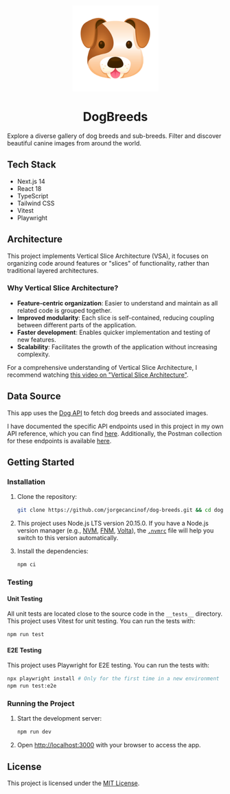 <div align="center">
  <img src="src/app/icon.svg" width="200" height="200" alt="DogBreeds icon" />
  <h1 align="center">DogBreeds</h1>
</div>

Explore a diverse gallery of dog breeds and sub-breeds. Filter and discover beautiful canine images from around the world.

## Tech Stack

- Next.js 14
- React 18
- TypeScript
- Tailwind CSS
- Vitest
- Playwright

## Architecture

This project implements Vertical Slice Architecture (VSA), it focuses on organizing code around features or "slices" of functionality, rather than traditional layered architectures.

### Why Vertical Slice Architecture?

- **Feature-centric organization**: Easier to understand and maintain as all related code is grouped together.
- **Improved modularity**: Each slice is self-contained, reducing coupling between different parts of the application.
- **Faster development**: Enables quicker implementation and testing of new features.
- **Scalability**: Facilitates the growth of the application without increasing complexity.

For a comprehensive understanding of Vertical Slice Architecture, I recommend watching [this video on "Vertical Slice Architecture"](https://youtu.be/SUiWfhAhgQw).

## Data Source

This app uses the [Dog API](https://dog.ceo/dog-api/) to fetch dog breeds and associated images.

I have documented the specific API endpoints used in this project in my own API reference, which you can find [here](docs/DOG_API_REFERENCE.md). Additionally, the Postman collection for these endpoints is available [here](postman/dog-api.postman_collection.json).

## Getting Started

### Installation

1. Clone the repository:
   ```bash
   git clone https://github.com/jorgecancinof/dog-breeds.git && cd dog-breeds
   ```

2. This project uses Node.js LTS version 20.15.0. If you have a Node.js version manager
   (e.g., [NVM](https://github.com/nvm-sh/nvm), [FNM](https://github.com/Schniz/fnm), [Volta](https://volta.sh/)),
   the [`.nvmrc`](.nvmrc) file will help you switch to this version automatically.

3. Install the dependencies:
   ```bash
   npm ci
   ```

### Testing

#### Unit Testing

All unit tests are located close to the source code in the `__tests__` directory. This project uses Vitest for unit testing. You can run the tests with:

```bash
npm run test
```

#### E2E Testing

This project uses Playwright for E2E testing. You can run the tests with:

```bash
npx playwright install # Only for the first time in a new environment
npm run test:e2e
```

### Running the Project

1. Start the development server:
   ```bash
   npm run dev
   ```

2. Open [http://localhost:3000](http://localhost:3000) with your browser to access the app.

## License

This project is licensed under the [MIT License](LICENSE).
